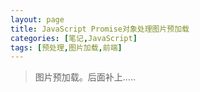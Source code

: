 ```yaml
---
layout: page
title: JavaScript Promise对象处理图片预加载
categories: [笔记,JavaScript]
tags: [预处理,图片加载,前端]
---
```


>图片预加载。后面补上.....